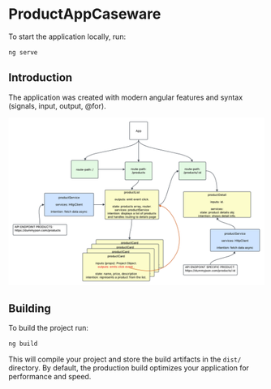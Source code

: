 # ProductAppCaseware

To start the application locally, run:

```bash
ng serve
```

## Introduction

The application was created with modern angular features and syntax (signals, input, output, @for).

<img src="products-app-caseware.png" alt="App Architecture" width="700">



## Building

To build the project run:

```bash
ng build
```

This will compile your project and store the build artifacts in the `dist/` directory. By default, the production build optimizes your application for performance and speed.
